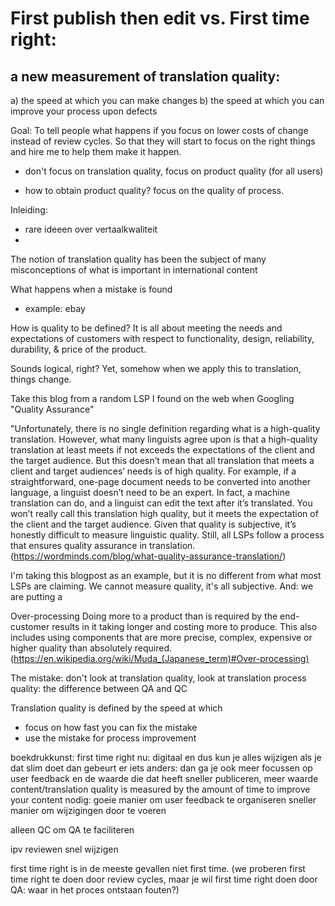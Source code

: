 # First publish then edit vs. First time right: 
## a new measurement of translation quality: 

a) the speed at which you can make changes
b) the speed at which you can improve your process upon defects

Goal: To tell people what happens if you focus on lower costs of change instead of review cycles. 
So that they will start to focus on the right things and hire me to help them make it happen.



- don't focus on translation quality, focus on product quality (for all users)

- how to obtain product quality? focus on the quality of process.




Inleiding:
- rare ideeen over vertaalkwaliteit
- 







The notion of translation quality has been the subject of many misconceptions of what is important in international content


What happens when a mistake is found

- example: ebay

How is quality to be defined?
It is all about meeting the needs and expectations of customers with respect to functionality, design, reliability, durability, & price of the product.

Sounds logical, right? Yet, somehow when we apply this to translation, things change. 

Take this blog from a random LSP I found on the web when Googling "Quality Assurance" 

"Unfortunately, there is no single definition regarding what is a high-quality translation. However, what many linguists agree upon is that a high-quality translation at least meets if not exceeds the expectations of the client and the target audience. But this doesn’t mean that all translation that meets a client and target audiences’ needs is of high quality.
For example, if a straightforward, one-page document needs to be converted into another language, a linguist doesn’t need to be an expert. 
In fact, a machine translation can do, and a linguist can edit the text after it’s translated. 
You won’t really call this translation high quality, but it meets the expectation of the client and the target audience. Given that quality is subjective, it’s honestly difficult to measure linguistic quality. 
Still, all LSPs follow a process that ensures quality assurance in translation.
(https://wordminds.com/blog/what-quality-assurance-translation/)

I'm taking this blogpost as an example, but it is no different from what most LSPs are claiming. We cannot measure quality, it's all subjective. 
And: we are putting a 



Over-processing
Doing more to a product than is required by the end-customer results in it taking longer and costing more to produce. 
This also includes using components that are more precise, complex, expensive or higher quality than absolutely required.
(https://en.wikipedia.org/wiki/Muda_(Japanese_term)#Over-processing)



The mistake: don't look at translation quality, look at translation process quality: the difference between QA and QC




Translation quality is defined by the speed at which 

- focus on how fast you can fix the mistake
- use the mistake for process improvement







boekdrukkunst: first time right
nu: digitaal en dus kun je alles wijzigen
als je dat slim doet dan gebeurt er iets anders: dan ga je ook meer focussen op user feedback en de waarde die dat heeft
sneller publiceren, meer waarde
content/translation quality is measured by the amount of time to improve your content
nodig:
goeie manier om user feedback te organiseren
sneller manier om wijzigingen door te voeren



alleen QC om QA te faciliteren

ipv reviewen snel wijzigen

first time right is in de meeste gevallen niet first time. (we proberen first time right te doen door review cycles, maar je wil first time right doen door QA: waar in het proces ontstaan fouten?) 
